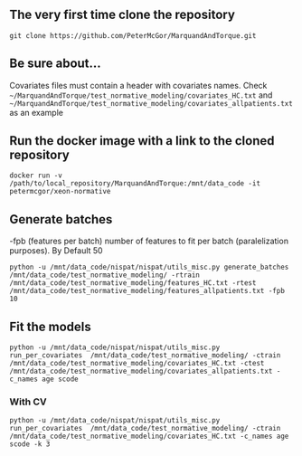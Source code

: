 ## The very first time clone the repository
`git clone https://github.com/PeterMcGor/MarquandAndTorque.git`

## Be sure about...
Covariates files must contain a header with covariates names. Check `~/MarquandAndTorque/test_normative_modeling/covariates_HC.txt` and `~/MarquandAndTorque/test_normative_modeling/covariates_allpatients.txt` as an example

## Run the docker image with a link to the cloned repository
`docker run -v /path/to/local_repository/MarquandAndTorque:/mnt/data_code -it petermcgor/xeon-normative`

## Generate batches
-fpb (features per batch) number of features to fit per batch (paralelization purposes). By Default 50

`python -u /mnt/data_code/nispat/nispat/utils_misc.py generate_batches /mnt/data_code/test_normative_modeling/ -rtrain /mnt/data_code/test_normative_modeling/features_HC.txt -rtest /mnt/data_code/test_normative_modeling/features_allpatients.txt -fpb 10`

## Fit the models 
`python -u /mnt/data_code/nispat/nispat/utils_misc.py run_per_covariates  /mnt/data_code/test_normative_modeling/ -ctrain /mnt/data_code/test_normative_modeling/covariates_HC.txt -ctest /mnt/data_code/test_normative_modeling/covariates_allpatients.txt -c_names age scode`

### With CV
`python -u /mnt/data_code/nispat/nispat/utils_misc.py run_per_covariates  /mnt/data_code/test_normative_modeling/ -ctrain /mnt/data_code/test_normative_modeling/covariates_HC.txt -c_names age scode -k 3`

